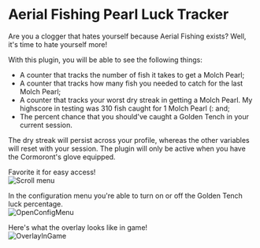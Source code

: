 # Aerial Fishing Pearl Luck Tracker

Are you a clogger that hates yourself because Aerial Fishing exists? Well, it's time to hate yourself more!

With this plugin, you will be able to see the following things:
- A counter that tracks the number of fish it takes to get a Molch Pearl;
- A counter that tracks how many fish you needed to catch for the last Molch Pearl;
- A counter that tracks your worst dry streak in getting a Molch Pearl. My highscore in testing was 310 fish caught for 1 Molch Pearl (: and;
- The percent chance that you should've caught a Golden Tench in your current session.

The dry streak will persist across your profile, whereas the other variables will reset with your session.
The plugin will only be active when you have the Cormoront's glove equipped.

Favorite it for easy access!<br>
![Scroll menu](https://github.com/user-attachments/assets/1f79eac0-fdc0-4fb8-92b3-5c00be80a225)

In the configuration menu you're able to turn on or off the Golden Tench luck percentage.<br>
![OpenConfigMenu](https://github.com/user-attachments/assets/f044c03e-9227-4305-9262-97763bf99a9d)


Here's what the overlay looks like in game! <br>
![OverlayInGame](https://github.com/user-attachments/assets/b03f9bb4-ba37-44ea-9652-25ab1777f577)
